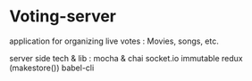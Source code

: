 # Voting-server
application for organizing live votes : Movies, songs, etc.


server side tech & lib : 
mocha & chai
socket.io
immutable
redux (makestore())
babel-cli